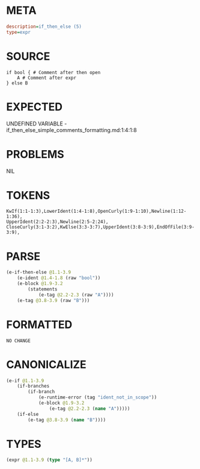 # META
~~~ini
description=if_then_else (5)
type=expr
~~~
# SOURCE
~~~roc
if bool { # Comment after then open
	A # Comment after expr
} else B
~~~
# EXPECTED
UNDEFINED VARIABLE - if_then_else_simple_comments_formatting.md:1:4:1:8
# PROBLEMS
NIL
# TOKENS
~~~zig
KwIf(1:1-1:3),LowerIdent(1:4-1:8),OpenCurly(1:9-1:10),Newline(1:12-1:36),
UpperIdent(2:2-2:3),Newline(2:5-2:24),
CloseCurly(3:1-3:2),KwElse(3:3-3:7),UpperIdent(3:8-3:9),EndOfFile(3:9-3:9),
~~~
# PARSE
~~~clojure
(e-if-then-else @1.1-3.9
	(e-ident @1.4-1.8 (raw "bool"))
	(e-block @1.9-3.2
		(statements
			(e-tag @2.2-2.3 (raw "A"))))
	(e-tag @3.8-3.9 (raw "B")))
~~~
# FORMATTED
~~~roc
NO CHANGE
~~~
# CANONICALIZE
~~~clojure
(e-if @1.1-3.9
	(if-branches
		(if-branch
			(e-runtime-error (tag "ident_not_in_scope"))
			(e-block @1.9-3.2
				(e-tag @2.2-2.3 (name "A")))))
	(if-else
		(e-tag @3.8-3.9 (name "B"))))
~~~
# TYPES
~~~clojure
(expr @1.1-3.9 (type "[A, B]*"))
~~~
